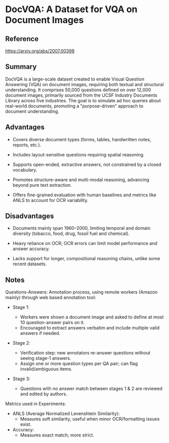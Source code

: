 # DocVQA: A Dataset for VQA on Document Images
## Reference

https://arxiv.org/abs/2007.00398

## Summary

DocVQA is a large-scale dataset created to enable Visual Question Answering (VQA) on document images, requiring both textual and structural understanding. It comprises 50,000 questions defined on over 12,000 document images, primarily sourced from the UCSF Industry Documents Library across five industries. The goal is to simulate ad hoc queries about real-world documents, promoting a "purpose-driven" approach to document understanding.

## Advantages

- Covers diverse document types (forms, tables, handwritten notes, reports, etc.).

- Includes layout-sensitive questions requiring spatial reasoning.

- Supports open-ended, extractive answers, not constrained by a closed vocabulary.

- Promotes structure-aware and multi-modal reasoning, advancing beyond pure text extraction.

- Offers fine-grained evaluation with human baselines and metrics like ANLS to account for OCR variability.

## Disadvantages

- Documents mainly span 1960–2000, limiting temporal and domain diversity (tobacco, food, drug, fossil fuel and chemical).

- Heavy reliance on OCR; OCR errors can limit model performance and answer accuracy.

- Lacks support for longer, compositional reasoning chains, unlike some recent datasets.

## Notes

Questions-Answers:
Annotation process, using remote workers (Amazon mainly) through web based annotation tool:
- Stage 1:
	- Workers were shown a document image and asked to define at most 10 question-answer pairs on it.
	- Encouraged to extract answers verbatim and include multiple valid answers if needed.

- Stage 2: 
	- Verification step: new annotators re-answer questions without seeing stage-1 answers.
	- Assign one or more question types per QA pair; can flag invalid/ambiguous items.
	
- Stage 3:
	- Questions with no answer match between stages 1 & 2 are reviewed and edited by authors.

Metrics used in Experiments:
- ANLS (Average Normalized Levenshtein Similarity):
	- Measures soft similarity, useful when minor OCR/formatting issues exist.
- Accuracy:
	- Measures exact match; more strict.

